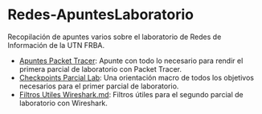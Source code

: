 # Redes-ApuntesLaboratorio
Recopilación de apuntes varios sobre el laboratorio de Redes de Información de la UTN FRBA.

- [Apuntes Packet Tracer](Apuntes%20Packet%20Tratcer.md): Apunte con todo lo necesario para rendir el primera parcial de laboratorio con Packet Tracer.
- [Checkpoints Parcial Lab](Checkpoints%20Parcial%20Lab.md): Una orientación macro de todos los objetivos necesarios para el primer parcial de laboratorio.
- [Filtros Utiles Wireshark.md](Filtros%20Utiles%20Wireshark.md): Filtros útiles para el segundo parcial de laboratorio con Wireshark.
